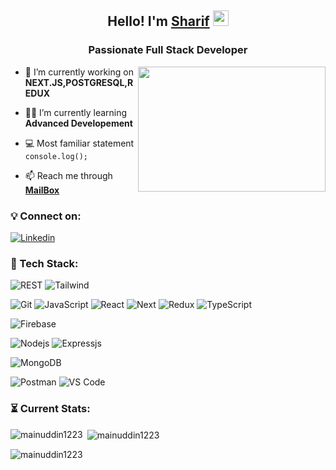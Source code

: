 <h2 align="center">Hello! I'm <a href="https://vercel.com/mainuddin1223/portfoli-o">Sharif<a> <img src="https://media.giphy.com/media/hvRJCLFzcasrR4ia7z/giphy.gif" width="25"></h1>
<h3 align="center">Passionate Full Stack Developer</h3>
<img align="right" src="https://raw.githubusercontent.com/sharifmrahat/sharifmrahat/main/typing.gif" width="300" height="200"/>

- 🎯  I’m currently working on **NEXT.JS,POSTGRESQL,REDUX**

- 👨‍💻  I’m currently learning **Advanced Developement**

- 💻 Most familiar statement `console.log();`

- 📫  Reach me through **<a href="mainuddin.dev@gmail.com">MailBox</a>**


### 💡 Connect on:
[![Linkedin](https://img.shields.io/badge/LinkedIn-0077B5?style=for-the-badge&logo=linkedin&logoColor=white)](https://www.linkedin.com/in/md-main-uddin-5971a3217/)

### 🚀 Tech Stack:

<!-- ![HTML5](https://img.shields.io/badge/HTML-E34C26?style=for-the-badge&logo=html5&logoColor=white) -->
<!-- ![CSS3](https://img.shields.io/badge/CSS-1d81c0?style=for-the-badge&logo=css3&logoColor=white) -->
<!-- ![Bootstrap](https://img.shields.io/badge/Bootstrap-7511f6?style=for-the-badge&logo=bootstrap&logoColor=white) -->
<!-- ![Ant Design](https://img.shields.io/badge/AntD-FC427B?style=for-the-badge&logo=antdesign&logoColor=white) -->
 <!--![MUI](https://img.shields.io/badge/MUI-2482ff?style=for-the-badge&logo=mui&logoColor=white) -->
![REST](https://img.shields.io/badge/REST_API-1e293b?style=for-the-badge&logo=trpc&logoColor=white)
![Tailwind](https://img.shields.io/badge/Tailwind-0a9eb5?style=for-the-badge&logo=tailwindcss&logoColor=white)
<!--![SASS](https://img.shields.io/badge/Sass-CC6699?style=for-the-badge&logo=sass&logoColor=white)-->
![Git](https://img.shields.io/badge/Git-F05032?style=for-the-badge&logo=git&logoColor=white)
![JavaScript](https://img.shields.io/badge/JavaScript-F7DF1E?style=for-the-badge&logo=javascript&logoColor=black)
![React](https://img.shields.io/badge/React-20232A?style=for-the-badge&logo=react&logoColor=61DAFB)
![Next](https://img.shields.io/badge/Next-black?style=for-the-badge&logo=next.js&logoColor=white)
![Redux](https://img.shields.io/badge/Redux-764abc?style=for-the-badge&logo=redux&logoColor=white)
![TypeScript](https://img.shields.io/badge/TypeScript-3178c6?style=for-the-badge&logo=TypeScript&logoColor=white)
<!--![Vue](https://img.shields.io/badge/Vue-083047?style=for-the-badge&logo=vue.js&logoColor=42b883)-->
<!--![Nuxt](https://img.shields.io/badge/Nuxt-3fb27f?style=for-the-badge&logo=nuxt.js&logoColor=white)-->
![Firebase](https://img.shields.io/badge/firebase-f5820d?style=for-the-badge&logo=firebase&logoColor=white)
<!--![GRAPHQL](https://img.shields.io/badge/GraphQL-E10098?style=for-the-badge&logo=graphql&logoColor=white)-->
![Nodejs](https://img.shields.io/badge/Node_JS-339933?style=for-the-badge&logo=nodedotjs&logoColor=white)
![Expressjs](https://img.shields.io/badge/Express-4e4e4e?style=for-the-badge&logo=express&logoColor=white)
<!--![NestJs](https://img.shields.io/badge/Nest_JS-e0234e?style=for-the-badge&logo=nestjs&logoColor=white)-->
![MongoDB](https://img.shields.io/badge/MongoDB-4EA94B?style=for-the-badge&logo=mongodb&logoColor=white)
<!--![Azure DevOps](https://img.shields.io/badge/Azure_DevOps-0078D4?style=for-the-badge&logo=microsoftazure&logoColor=white)-->
<!--![Apollo](https://img.shields.io/badge/Apollo-311c87?style=for-the-badge&logo=apollographql&logoColor=white)-->
![Postman](https://img.shields.io/badge/Postman-ff6c37?style=for-the-badge&logo=postman&logoColor=white)
![VS Code](https://img.shields.io/badge/VS_Code-0078D4?style=for-the-badge&logo=visual%20studio%20code&logoColor=white)
<!--![Linux](https://img.shields.io/badge/Linux-833471?style=for-the-badge&logo=ubuntu&logoColor=white)-->
<!-- ![JWT](https://img.shields.io/badge/JWT-d63aff?style=for-the-badge&logo=zapier&logoColor=white)
![Axios](https://img.shields.io/badge/Axios-5a29e4?style=for-the-badge&logo=axios&logoColor=white) -->
  <!-- ![Wordpress](https://img.shields.io/badge/Wordpress-0077B5?style=for-the-badge&logo=wordpress&logoColor=white) -->
<!-- ![Heroku](https://img.shields.io/badge/Heroku-430098?style=for-the-badge&logo=heroku&logoColor=white)
![Vercel](https://img.shields.io/badge/Vercel-black?style=for-the-badge&logo=vercel&logoColor=white) -->
<!-- ![Figma](https://img.shields.io/badge/Figma-FC427B?style=for-the-badge&logo=figma&logoColor=white) -->
### ⏳ Current Stats:
<p><img align="left" src="https://github-readme-stats.vercel.app/api/top-langs?username=mainuddin1223&show_icons=true&locale=en&layout=compact" alt="mainuddin1223" /></p>

<p>&nbsp;<img align="center" src="https://github-readme-stats.vercel.app/api?username=mainuddin1223&show_icons=true&locale=en" alt="mainuddin1223" /></p>

<p align="left"> <img src="https://komarev.com/ghpvc/?username=mainuddin1223&label=Profile%20views&color=0e75b6&style=flat" alt="mainuddin1223" /> </p>
